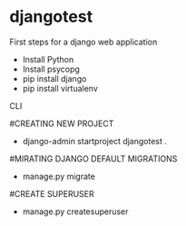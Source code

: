 # djangotest
First steps for a django web application

- Install Python
- Install psycopg
- pip install django
- pip install virtualenv



CLI

#CREATING NEW PROJECT
- django-admin startproject djangotest .

#MIRATING DJANGO DEFAULT MIGRATIONS
- manage.py migrate

#CREATE SUPERUSER
- manage.py createsuperuser
